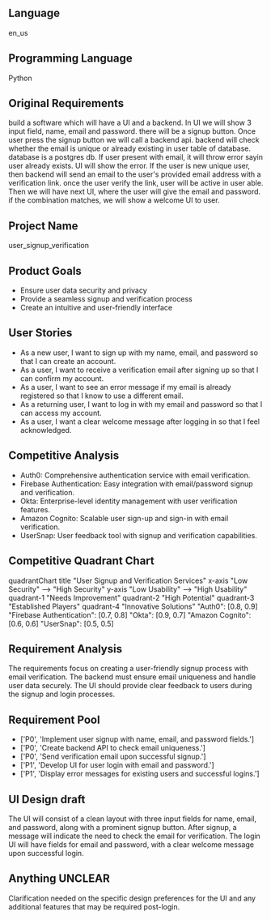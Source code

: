 ## Language

en_us

## Programming Language

Python

## Original Requirements

build a software which will have a UI and a backend. In UI we will show 3 input field, name, email and password. there will be a signup button. Once user press the signup button we will call a backend api. backend will check whether the email is unique or already existing in user table of database. database is a postgres db. If user present with email, it will throw error sayin user already exists. UI will show the error. If the user is new unique user, then backend will send an email to the user's provided email address with a verification link. once the user verify the link, user will be active in user able. Then we will have next UI, where the user will give the email and password. if the combination matches, we will show a welcome UI to user.

## Project Name

user_signup_verification

## Product Goals

- Ensure user data security and privacy
- Provide a seamless signup and verification process
- Create an intuitive and user-friendly interface

## User Stories

- As a new user, I want to sign up with my name, email, and password so that I can create an account.
- As a user, I want to receive a verification email after signing up so that I can confirm my account.
- As a user, I want to see an error message if my email is already registered so that I know to use a different email.
- As a returning user, I want to log in with my email and password so that I can access my account.
- As a user, I want a clear welcome message after logging in so that I feel acknowledged.

## Competitive Analysis

- Auth0: Comprehensive authentication service with email verification.
- Firebase Authentication: Easy integration with email/password signup and verification.
- Okta: Enterprise-level identity management with user verification features.
- Amazon Cognito: Scalable user sign-up and sign-in with email verification.
- UserSnap: User feedback tool with signup and verification capabilities.

## Competitive Quadrant Chart

quadrantChart
    title "User Signup and Verification Services"
    x-axis "Low Security" --> "High Security"
    y-axis "Low Usability" --> "High Usability"
    quadrant-1 "Needs Improvement"
    quadrant-2 "High Potential"
    quadrant-3 "Established Players"
    quadrant-4 "Innovative Solutions"
    "Auth0": [0.8, 0.9]
    "Firebase Authentication": [0.7, 0.8]
    "Okta": [0.9, 0.7]
    "Amazon Cognito": [0.6, 0.6]
    "UserSnap": [0.5, 0.5]

## Requirement Analysis

The requirements focus on creating a user-friendly signup process with email verification. The backend must ensure email uniqueness and handle user data securely. The UI should provide clear feedback to users during the signup and login processes.

## Requirement Pool

- ['P0', 'Implement user signup with name, email, and password fields.']
- ['P0', 'Create backend API to check email uniqueness.']
- ['P0', 'Send verification email upon successful signup.']
- ['P1', 'Develop UI for user login with email and password.']
- ['P1', 'Display error messages for existing users and successful logins.']

## UI Design draft

The UI will consist of a clean layout with three input fields for name, email, and password, along with a prominent signup button. After signup, a message will indicate the need to check the email for verification. The login UI will have fields for email and password, with a clear welcome message upon successful login.

## Anything UNCLEAR

Clarification needed on the specific design preferences for the UI and any additional features that may be required post-login.

